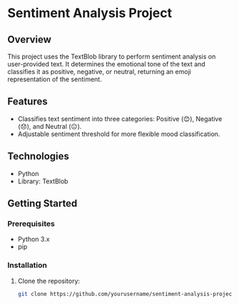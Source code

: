 # Sentiment Analysis Project

## Overview
This project uses the TextBlob library to perform sentiment analysis on user-provided text. It determines the emotional tone of the text and classifies it as positive, negative, or neutral, returning an emoji representation of the sentiment.

## Features
- Classifies text sentiment into three categories: Positive (😊), Negative (😞), and Neutral (😐).
- Adjustable sentiment threshold for more flexible mood classification.

## Technologies
- Python
- Library: TextBlob

## Getting Started
### Prerequisites
- Python 3.x
- pip

### Installation
1. Clone the repository:
   ```bash
   git clone https://github.com/yourusername/sentiment-analysis-project.git
